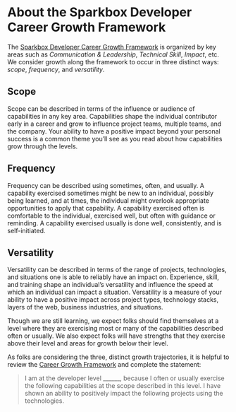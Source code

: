 # About the Sparkbox Developer Career Growth Framework

The [Sparkbox Developer Career Growth Framework][Career Growth Framework] is
organized by key areas such as _Communication & Leadership_, _Technical Skill_,
_Impact_, etc. We consider growth along the framework to occur in three
distinct ways: _scope_, _frequency_, and _versatility_.

## Scope
Scope can be described in terms of the influence or audience of capabilities in
any key area. Capabilities shape the individual contributor early in a career
and grow to influence project teams, multiple teams, and the company. Your
ability to have a positive impact beyond your personal success is a common theme
you’ll see as you read about how capabilities grow through the levels.

## Frequency
Frequency can be described using sometimes, often, and usually. A capability
exercised sometimes might be new to an individual, possibly being learned, and
at times, the individual might overlook appropriate opportunities to apply that
capability. A capability exercised often is comfortable to the individual,
exercised well, but often with guidance or reminding. A capability exercised
usually is done well, consistently, and is self-initiated.

## Versatility
Versatility can be described in terms of the range of projects, technologies,
and situations one is able to reliably have an impact on. Experience, skill, and
training shape an individual’s versatility and influence the speed at which an
individual can impact a situation. Versatility is a measure of your ability to
have a positive impact across project types, technology stacks, layers of the
web, business industries, and situations.

Though we are still learning, we expect folks should find themselves at a level
where they are exercising most or many of the capabilities described often or
usually. We also expect folks will have strengths that they exercise above their
level and areas for growth below their level.

As folks are considering the three, distinct growth trajectories, it is helpful
to review the [Career Growth Framework][Career Growth Framework] and complete the statement:

> I am at the developer level ______, because I often or usually exercise the
> following capabilities at the scope described in this level. I have shown an
> ability to positively impact the following projects using the technologies.


[Career Growth Framework]: https://www.figma.com/proto/0FdKsjKvwf2H6KQpgRvT9Q/Developer-Career-Growth-Framework?scaling=scale-down-width&hide-ui=1
